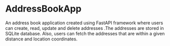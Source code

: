 # AddressBookApp
An address book application created using FastAPI framework where users can create, read, update and delete addresses .The addresses are stored in SQLite database. Also, users can fetch the addresses that are within a given distance and location coordinates.
